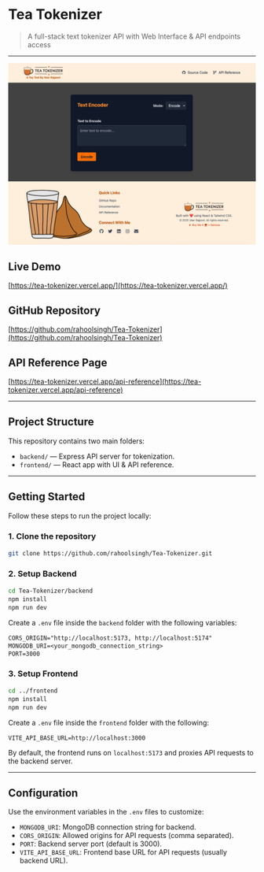 # Tea Tokenizer

> A full-stack text tokenizer API with Web Interface & API endpoints access

---

<p align="center">
  <img src="https://raw.githubusercontent.com/rahoolsingh/Tea-Tokenizer/main/snap1.png" alt="Tea Tokenizer Banner" width="600"/>
</p>

## Live Demo

[https://tea-tokenizer.vercel.app/](https://tea-tokenizer.vercel.app/)

## GitHub Repository

[https://github.com/rahoolsingh/Tea-Tokenizer](https://github.com/rahoolsingh/Tea-Tokenizer)

## API Reference Page

[https://tea-tokenizer.vercel.app/api-reference](https://tea-tokenizer.vercel.app/api-reference)

---

## Project Structure

This repository contains two main folders:

-   `backend/` — Express API server for tokenization.
-   `frontend/` — React app with UI & API reference.

---

## Getting Started

Follow these steps to run the project locally:

### 1. Clone the repository

```bash
git clone https://github.com/rahoolsingh/Tea-Tokenizer.git
```

### 2. Setup Backend

```bash
cd Tea-Tokenizer/backend
npm install
npm run dev
```

Create a `.env` file inside the `backend` folder with the following variables:

```env
CORS_ORIGIN="http://localhost:5173, http://localhost:5174"
MONGODB_URI=<your_mongodb_connection_string>
PORT=3000
```

### 3. Setup Frontend

```bash
cd ../frontend
npm install
npm run dev
```

Create a `.env` file inside the `frontend` folder with the following:

```env
VITE_API_BASE_URL=http://localhost:3000
```

By default, the frontend runs on `localhost:5173` and proxies API requests to the backend server.

---

## Configuration

Use the environment variables in the `.env` files to customize:

-   `MONGODB_URI`: MongoDB connection string for backend.
-   `CORS_ORIGIN`: Allowed origins for API requests (comma separated).
-   `PORT`: Backend server port (default is 3000).
-   `VITE_API_BASE_URL`: Frontend base URL for API requests (usually backend URL).
